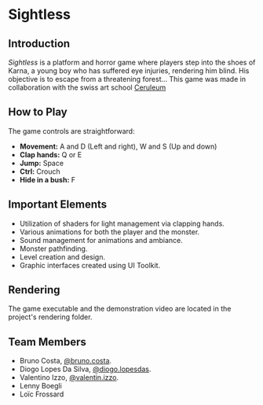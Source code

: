 # Sightless

## Introduction
*Sightless* is a platform and horror game where players step into the shoes of Karna, a young boy who has suffered eye injuries, rendering him blind. His objective is to escape from a threatening forest...
This game was made in collaboration with the swiss art school [Ceruleum](https://www.ceruleum.ch/)

## How to Play
The game controls are straightforward:
- **Movement:** A and D (Left and right), W and S (Up and down)
- **Clap hands:** Q or E
- **Jump:** Space
- **Ctrl:** Crouch
- **Hide in a bush:** F

## Important Elements
- Utilization of shaders for light management via clapping hands.
- Various animations for both the player and the monster.
- Sound management for animations and ambiance.
- Monster pathfinding.
- Level creation and design.
- Graphic interfaces created using UI Toolkit.

## Rendering
The game executable and the demonstration video are located in the project's rendering folder.

## Team Members

* Bruno Costa, [@bruno.costa](https://gitlab-etu.ing.he-arc.ch/bruno.costa).
* Diogo Lopes Da Silva, [@diogo.lopesdas](https://gitlab-etu.ing.he-arc.ch/diogo.lopesdas).
* Valentino Izzo, [@valentin.izzo](https://gitlab-etu.ing.he-arc.ch/valentin.izzo).
* Lenny Boegli
* Loïc Frossard
